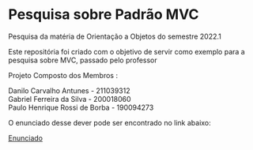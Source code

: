 # Pesquisa sobre Padrão MVC
Pesquisa da matéria de Orientação a Objetos do semestre 2022.1

Este repositória foi criado com o objetivo de servir como exemplo para a pesquisa sobre MVC, passado pelo professor

Projeto Composto dos Membros :

Danilo Carvalho Antunes - 211039312
<br>
Gabriel Ferreira da Silva - 200018060
<br>
Paulo Henrique Rossi de Borba - 190094273

O enunciado desse dever pode ser encontrado no link abaixo:

[Enunciado](https://github.com/andrelanna/fga0158/tree/master/trabalhoPratico/entrega3)
